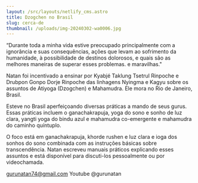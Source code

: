 ```yaml
---
layout: /src/layouts/netlify_cms.astro
title: Dzogchen no Brasil
slug: cerca-de
thumbnail: /uploads/img-20240302-wa0006.jpg
---
```

“Durante toda a minha vida estive preocupado principalmente com a ignorância e suas consequências, ações que levam ao sofrimento da humanidade, à possibilidade de destinos dolorosos, e quais são as melhores maneiras de superar esses problemas. e maravilhas."

Natan foi incentivado a ensinar por Kyabjé Taklung Tsetrul Rinpoche e Drubpon Gonpo Dorje Rinpoche das linhagens Nyingma e Kagyu sobre os assuntos de Atiyoga (Dzogchen) e Mahamudra. Ele mora no Rio de Janeiro, Brasil.

Esteve no Brasil aperfeiçoando diversas práticas a mando de seus gurus. Essas práticas incluem o ganachakrapuja, yoga do sono e sonho de luz clara, yangti yoga do bindu azul e mahamudra co-emergente e mahamudra do caminho quíntuplo.

O foco está em ganachakrapuja, khorde rushen e luz clara e ioga dos sonhos do sono combinada com as instruções básicas sobre transcendência. Natan escreveu manuais práticos explicando esses assuntos e está disponível para discuti-los pessoalmente ou por videochamada.

<gurunatan74@gmail.com>
Youtube @gurunatan